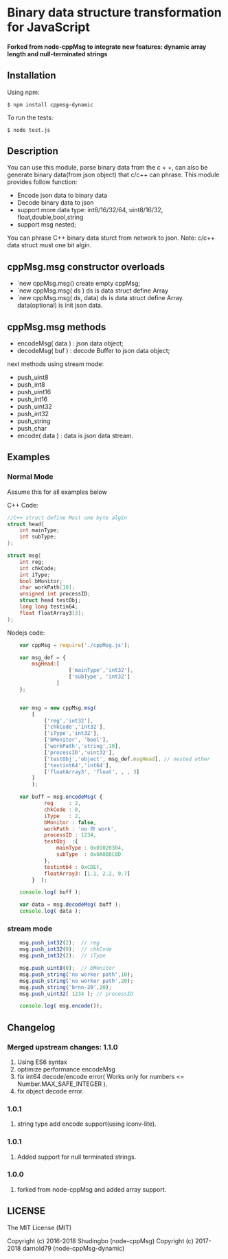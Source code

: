 # Binary data structure transformation for JavaScript
#### Forked from node-cppMsg to integrate new features: dynamic array length and null-terminated strings

## Installation

Using npm:

    $ npm install cppmsg-dynamic

To run the tests:

    $ node test.js

## Description
You can use this module, parse binary data from the c + +, can also be generate binary data(from json object) that c/c++ can phrase.
This module provides follow function:
  - Encode json data to binary data
  - Decode binary data to json
  - support more data type: int8/16/32/64, uint8/16/32, float,double,bool,string
  - support msg nested;
  
  You can phrase C++ binary data sturct from network to json.
  Note: c/c++ data struct must one bit algin.  

## cppMsg.msg constructor overloads
- `new cppMsg.msg() create empty cppMsg;
- `new cppMsg.msg( ds ) ds is data struct define Array
- `new cppMsg.msg( ds, data) ds is data struct define Array. data(optional) is init json data. 

## cppMsg.msg methods
- encodeMsg( data ) : json data object;
- decodeMsg( buf )  : decode Buffer to json data object; 

next methods using stream mode:
- push_uint8
- push_int8
- push_uint16
- push_int16
- push_uint32
- push_int32
- push_string
- push_char
- encode( data ) : data is json data stream.

## Examples

### Normal Mode
Assume this for all examples below

C++ Code:
```c++
//C++ struct define Must one byte algin
struct head{
	int mainType;
    int subType;
};

struct msg{
	int reg;
    int chkCode;
    int iType;
    bool bMonitor;
    char workPath[10];
    unsigned int processID;
    struct head testObj;
    long long testin64;
	float floatArray3[3];
};
```
Nodejs code:
```js
	var cppMsg = require('./cppMsg.js');

	var msg_def = {
		msgHead:[
					['mainType','int32'],
					['subType', 'int32']
				]
	};


	var msg = new cppMsg.msg(
		[
			['reg','int32'],
			['chkCode','int32'],
			['iType','int32'],
			['bMonitor', 'bool'],
			['workPath','string',10],
			['processID','uint32'],
			['testObj','object', msg_def.msgHead], // nested other
			['testint64','int64'],
			['floatArray3', 'float', , , 3]
		]
		);

	var buff = msg.encodeMsg( {
			reg     : 2,
			chkCode : 0,
			iType   : 2,
			bMonitor : false,
			workPath : 'no 你 work',
			processID : 1234,
			testObj  :{
				mainType : 0x01020304,
				subType  : 0x0A0B0C0D
			},
			testint64 : 0xCDEF,
			floatArray3: [1.1, 2.2, 9.7]
		}  );

	console.log( buff );

	var data = msg.decodeMsg( buff );
	console.log( data );
```

### stream mode
```js
	msg.push_int32(2);  // reg
	msg.push_int32(0);  // chkCode
	msg.push_int32(2);  // iType

	msg.push_uint8(0);  // bMonitor
	msg.push_string('no worker path',10);
	msg.push_string('no worker path',20);
	msg.push_string('brnn-20',20);
	msg.push_uint32( 1234 ); // processID

	console.log( msg.encode());
```
## Changelog
### Merged upstream changes: 1.1.0
   1. Using ES6 syntax
   2. optimize performance encodeMsg
   3. fix int64 decode/encode error( Works only for numbers <= Number.MAX_SAFE_INTEGER ).
   4. fix object decode error.

### 1.0.1
   1. string type add encode support(using iconv-lite). 

### 1.0.1
   1. Added support for null terminated strings.
   
### 1.0.0
   1. forked from node-cppMsg and added array support.
   
## LICENSE

The MIT License (MIT)

Copyright (c) 2016-2018 Shudingbo (node-cppMsg)
Copyright (c) 2017-2018 darnold79 (node-cppMsg-dynamic)


